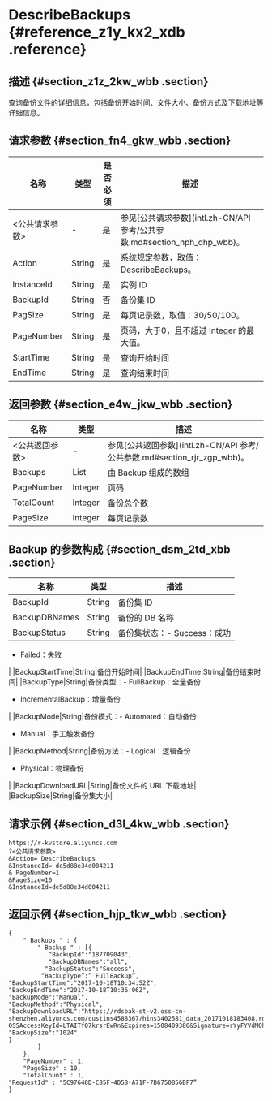 # DescribeBackups {#reference_z1y_kx2_xdb .reference}

## 描述 {#section_z1z_2kw_wbb .section}

查询备份文件的详细信息，包括备份开始时间、文件大小、备份方式及下载地址等详细信息。

## 请求参数 {#section_fn4_gkw_wbb .section}

|名称|类型|是否必须|描述|
|--|--|----|--|
|<公共请求参数\>|-|是|参见[公共请求参数](intl.zh-CN/API 参考/公共参数.md#section_hph_dhp_wbb)。|
|Action|String|是|系统规定参数，取值：DescribeBackups。|
|InstanceId|String|是|实例 ID|
|BackupId|String|否|备份集 ID|
|PagSize|String|是|每页记录数，取值：30/50/100。|
|PageNumber|String|是|页码，大于0，且不超过 Integer 的最大值。|
|StartTime|String|是|查询开始时间|
|EndTime|String|是|查询结束时间|

## 返回参数 {#section_e4w_jkw_wbb .section}

|名称|类型|描述|
|--|--|--|
|<公共返回参数\>|-|参见[公共返回参数](intl.zh-CN/API 参考/公共参数.md#section_rjr_zgp_wbb)。|
|Backups|List|由 Backup 组成的数组|
|PageNumber|Integer|页码|
|TotalCount|Integer|备份总个数|
|PageSize|Integer|每页记录数|

## Backup 的参数构成 {#section_dsm_2td_xbb .section}

|名称|类型|描述|
|--|--|--|
|BackupId|String|备份集 ID|
|BackupDBNames|String|备份的 DB 名称|
|BackupStatus|String|备份集状态：-   Success：成功
-   Failed：失败

|
|BackupStartTime|String|备份开始时间|
|BackupEndTime|String|备份结束时间|
|BackupType|String|备份类型：-   FullBackup：全量备份
-   IncrementalBackup：增量备份

|
|BackupMode|String|备份模式：-   Automated：自动备份
-   Manual：手工触发备份

|
|BackupMethod|String|备份方法：-   Logical：逻辑备份
-   Physical：物理备份

|
|BackupDownloadURL|String|备份文件的 URL 下载地址|
|BackupSize|String|备份集大小|

## 请求示例 {#section_d3l_4kw_wbb .section}

```
https://r-kvstore.aliyuncs.com
?<公共请求参数>
&Action= DescribeBackups
&InstanceId= de5d88e34d004211
& PageNumber=1
&PageSize=10
&InstanceId=de5d88e34d004211
```

## 返回示例 {#section_hjp_tkw_wbb .section}

``` {#codeblock_ylw_djd_xdb}
{
    " Backups " : {
        " Backup " : [{
           “BackupId":"187709043",
           "BackupDBNames":"all",
          "BackupStatus":"Success",
         “BackupType”:” FullBackup”,
"BackupStartTime":"2017-10-18T10:34:52Z",
"BackupEndTime":"2017-10-18T10:36:06Z",
"BackupMode":"Manual",
"BackupMethod":"Physical",
"BackupDownloadURL":"https://rdsbak-st-v2.oss-cn-shenzhen.aliyuncs.com/custins4588367/hins3402581_data_20171018183408.rdb?OSSAccessKeyId=LTAITfQ7krsrEwRn&Expires=1508409386&Signature=rYyFYVdMOhhTJ0TAPafGc6oJSuk%3D",
"BackupSize":"1024"
}
        ]
    },
    "PageNumber" : 1,
    "PageSize" : 10,
    "TotalCount" : 1,
"RequestId" : "5C97648D-C85F-4D58-A71F-7B6750856BF7”
}
```

